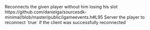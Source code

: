 <function name="Reconnect" parent="HolyLib" type="libraryfunc">
	<description>Reconnects the given player without him losing his slot</description>
	<source>https://github.com/danielga/sourcesdk-minimal/blob/master/public/igameevents.h#L95</source>
	<realm>Server</realm>
	<args>
		<arg name="ply" type="Player">the player to reconnect</arg>
	</args>
	<rets>
		<ret name="success" type="boolean">`true` if the client was successfully reconnected</ret>
	</rets>
</function>